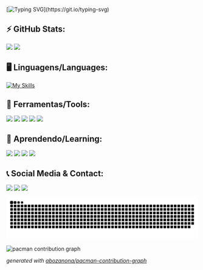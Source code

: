
[![Typing SVG](https://readme-typing-svg.herokuapp.com/?color=ffffff&size=35&center=true&vCenter=true&width=1000&lines=Olá!;+Meu+nome+é+Luis+Felipe;)](https://git.io/typing-svg)

## ⚡ GitHub Stats:
  
<div>
<img height="180em" src="https://github-readme-stats-dgfd.vercel.app/api/top-langs/?username=luisfelipeaz&layout=compact&langs_count=7&theme=dracula"/>
<img height="180em" src="https://github-readme-stats-dgfd.vercel.app/api?username=luisfelipeaz&show_icons=true&theme=dracula&include_all_commits=true&count_private=true"/>
</div>

## 🖥️ Linguagens/Languages:

 [![My Skills](https://skillicons.dev/icons?i=c,cs,py,java,js)](https://skillicons.dev)
 
 ## 🧰 Ferramentas/Tools:
 <div style="display:inline_block">
<img src="https://img.shields.io/badge/GODOT-%23FFFFFF.svg?style=for-the-badge&logo=godot-engine">
<img src="https://img.shields.io/badge/PyCharm-000000.svg?&style=for-the-badge&logo=PyCharm&logoColor=white">
<img src="https://img.shields.io/badge/Visual_Studio-5C2D91?style=for-the-badge&logo=visual%20studio&logoColor=white">
<img src="https://img.shields.io/badge/GitHub-100000?style=for-the-badge&logo=github&logoColor=white">
<img src="https://img.shields.io/badge/GIT-E44C30?style=for-the-badge&logo=git&logoColor=white" >
</div>

## 📖 Aprendendo/Learning:
<div style="display:inline_block">
<img src="https://img.shields.io/badge/MySQL-005C84?style=for-the-badge&logo=mysql&logoColor=white">
<img src="https://img.shields.io/badge/HTML-239120?style=for-the-badge&logo=html5&logoColor=white">
<img src="https://img.shields.io/badge/C%23-239120?style=for-the-badge&logo=c-sharp&logoColor=white">
<img src="https://img.shields.io/badge/GODOT-%23FFFFFF.svg?style=for-the-badge&logo=godot-engine">
</div>

## 📞 Social Media & Contact:

 <a href="https://instagram.com/_luisfelipeaz" target="_blank"><img src="https://img.shields.io/badge/-Instagram-%23E4405F?style=for-the-badge&logo=instagram&logoColor=white" target="_blank"></a>
 <a href = "mailto:azevdoroqueluisfelipe@gmail.com"><img src="https://img.shields.io/badge/-Gmail-%23333?style=for-the-badge&logo=gmail&logoColor=white" target="_blank"></a>
 <a href="https://www.linkedin.com/in/luís-felipe-83912a2b7" target="_blank"><img src="https://img.shields.io/badge/-LinkedIn-%230077B5?style=for-the-badge&logo=linkedin&logoColor=white" target="_blank"></a>


![Snake animation](https://github.com/fscorsini/fscorsini/blob/output/github-contribution-grid-snake-dark.svg)


<picture>
  <source media="(prefers-color-scheme: dark)" srcset="https://raw.githubusercontent.com/[USERNAME]/[USERNAME]/output/pacman-contribution-graph-dark.svg">
  <source media="(prefers-color-scheme: light)" srcset="https://raw.githubusercontent.com/[USERNAME]/[USERNAME]/output/pacman-contribution-graph.svg">
  <img alt="pacman contribution graph" src="https://raw.githubusercontent.com/[USERNAME]/[USERNAME]/output/pacman-contribution-graph.svg">
</picture>

_generated with [abozanona/pacman-contribution-graph](https://abozanona.github.io/pacman-contribution-graph/)_

